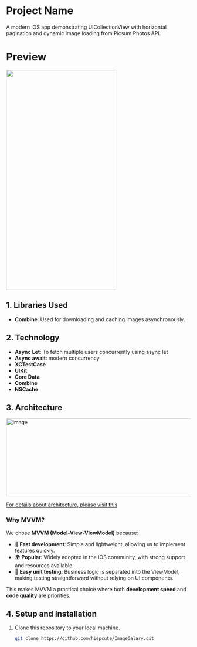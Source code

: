 # Project Name

A modern iOS app demonstrating UICollectionView with horizontal pagination and dynamic image loading from Picsum Photos API.
# Preview
<img src="https://github.com/user-attachments/assets/db6cf820-33b7-44e9-b5b8-b09d8045b626" width="300" height="600" />


## 1. Libraries Used

- **Combine**: Used for downloading and caching images asynchronously.

## 2. Technology
- **Async Let**: To fetch multiple users concurrently using async let
- **Async await**: modern concurrency
- **XCTestCase**
- **UIKit**
- **Core Data**
- **Combine**
- **NSCache**
## 3. Architecture
<img width="540" height="213" alt="image" src="https://github.com/user-attachments/assets/3180a24a-415d-433a-8bbe-d8b970a3457c" />

[For details about architecture, please visit this](https://benoitpasquier.com/ios-swift-mvvm-pattern/)
### Why MVVM?
We chose **MVVM (Model-View-ViewModel)** because:

- 🚀 **Fast development**: Simple and lightweight, allowing us to implement features quickly.  
- 🌍 **Popular**: Widely adopted in the iOS community, with strong support and resources available.  
- 🧪 **Easy unit testing**: Business logic is separated into the ViewModel, making testing straightforward without relying on UI components.  

This makes MVVM a practical choice where both **development speed** and **code quality** are priorities.



## 4. Setup and Installation

1. Clone this repository to your local machine.
   ```bash
   git clone https://github.com/hiepcute/ImageGalary.git

